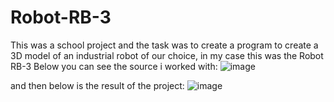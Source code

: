 # Robot-RB-3

This was a school project and the task was to create a program to create a 3D model of an industrial robot of our choice, in my case this was the Robot RB-3
Below you can see the source i worked with:
![image](https://user-images.githubusercontent.com/82973470/217369016-e6552942-d8ad-47e3-a41d-0a66c6a6ad04.png)

and then below is the result of the project:
![image](https://user-images.githubusercontent.com/82973470/217368798-0eb06cc5-2272-417e-8684-541dd45e7b7e.png)
